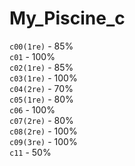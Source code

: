 # My_Piscine_c

`c00(1re)` - 85%\
`c01` - 100%\
`c02(1re)` - 85%\
`c03(1re)` - 100%\
`c04(2re)` - 70%\
`c05(1re)` - 80%\
`c06` - 100%\
`c07(2re)` - 80%\
`c08(2re)` - 100%\
`c09(3re)` - 100%\
`c11` - 50%
